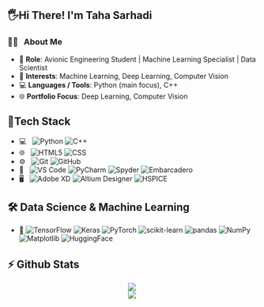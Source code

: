 <h2>🖐Hi There! I'm Taha Sarhadi</h2>

<h3>👨‍💻 &nbsp; About Me</h3>

- 💼 **Role**:&nbsp;Avionic Engineering Student | Machine Learning Specialist | Data Scientist 
- 🧠 **Interests**:&nbsp;Machine Learning, Deep Learning, Computer Vision  
- 💻 **Languages / Tools**:&nbsp;Python (main focus), C++ 
- 🌐 **Portfolio Focus**:&nbsp;Deep Learning, Computer Vision

<h2>🔧Tech Stack</h2>

- 💻 &nbsp;
  ![Python](https://img.shields.io/badge/-Python-333333?style=flat&logo=python)
  ![C++](https://img.shields.io/badge/-C++-333333?style=flat&logo=C%2B%2B&logoColor=00599C)
- 🌐 &nbsp;
  ![HTML5](https://img.shields.io/badge/-HTML5-333333?style=flat&logo=HTML5)
  ![CSS](https://img.shields.io/badge/-CSS-333333?style=flat&logo=CSS3&logoColor=1572B6)
- ⚙️ &nbsp;
  ![Git](https://img.shields.io/badge/-Git-333333?style=flat&logo=git)
  ![GitHub](https://img.shields.io/badge/-GitHub-333333?style=flat&logo=github)
- 🔧 &nbsp;
 ![VS Code](https://img.shields.io/badge/-Visual%20Studio%20Code-333333?style=flat&logo=visual-studio-code)
 ![PyCharm](https://img.shields.io/badge/-PyCharm-333333?style=flat&logo=pycharm)
 ![Spyder](https://img.shields.io/badge/-Spyder-333333?style=flat&logo=spyderide)
 ![Embarcadero](https://img.shields.io/badge/-Embarcadero-333333?style=flat&logo=embarcadero)
- 🖥 &nbsp;
![Adobe XD](https://img.shields.io/badge/-Adobe%20XD-333333?style=flat&logo=adobexd)
![Altium Designer](https://img.shields.io/badge/-Altium%20Designer-333333?style=flat&logo=altiumdesigner)
![HSPICE](https://img.shields.io/badge/-HSPICE-333333?style=flat&logo=)


<h2>🛠 Data Science & Machine Learning</h2>

- 🧠 ![TensorFlow](https://img.shields.io/badge/-TensorFlow-333333?style=flat&logo=tensorflow)  ![Keras](https://img.shields.io/badge/-Keras-333333?style=flat&logo=keras)  ![PyTorch](https://img.shields.io/badge/-PyTorch-333333?style=flat&logo=pytorch)  ![scikit-learn](https://img.shields.io/badge/-scikit--learn-333333?style=flat&logo=scikit-learn)  ![pandas](https://img.shields.io/badge/-pandas-333333?style=flat&logo=pandas)  ![NumPy](https://img.shields.io/badge/-NumPy-333333?style=flat&logo=numpy)  ![Matplotlib](https://img.shields.io/badge/-Matplotlib-333333?style=flat&logo=plotly)   ![HuggingFace](https://img.shields.io/badge/-HuggingFace-333333?style=flat&logo=huggingface)

<h2>⚡ Github Stats</h2>
<div align="center">
    <img src="https://streak-stats.demolab.com?user=aiotaha&theme=dark&hide_border=true">
  </div>
<div align="center">
    <img src="https://github-readme-stats.vercel.app/api/top-langs/?username=aiotaha&layout=compact&theme=dark&hide_border=true">
  </div>
